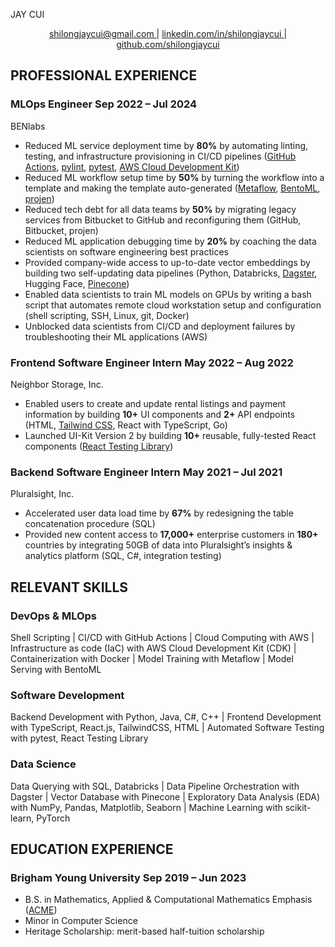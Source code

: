 <link rel="stylesheet" type="text/css" href="jay_cui_resume.css">

<span class="name">JAY CUI</span>

<p style="text-align: center;">
    <a href="mailto:shilongjaycui@gmail.com">
        shilongjaycui@gmail.com
    </a>
    |
    <a href="https://www.linkedin.com/in/shilongjaycui/">
        linkedin.com/in/shilongjaycui
    </a>
    |
    <a href="https://github.com/shilongjaycui">
        github.com/shilongjaycui
    </a>
</p>


## PROFESSIONAL EXPERIENCE

### MLOps Engineer <time> Sep 2022 – Jul 2024 </time>

<location> BENlabs </location>

- Reduced ML service deployment time by **80%** by automating linting, testing, and infrastructure provisioning in CI/CD pipelines ([GitHub Actions](https://docs.github.com/en/actions), [pylint](https://www.pylint.org/), [pytest](https://docs.pytest.org/en/8.2.x/), [AWS Cloud Development Kit](https://aws.amazon.com/cdk/))
- Reduced ML workflow setup time by **50%** by turning the workflow into a template and making the template auto-generated ([Metaflow](https://metaflow.org/), [BentoML](https://www.bentoml.com/), [projen](https://projen.io/))
- Reduced tech debt for all data teams by **50%** by migrating legacy services from Bitbucket to GitHub and reconfiguring them (GitHub, Bitbucket, projen)
- Reduced ML application debugging time by **20%** by coaching the data scientists on software engineering best practices
- Provided company-wide access to up-to-date vector embeddings by building two self-updating data pipelines (Python, Databricks, [Dagster](https://dagster.io/), Hugging Face, [Pinecone](https://www.pinecone.io/))
- Enabled data scientists to train ML models on GPUs by writing a bash script that automates remote cloud workstation setup and configuration (shell scripting, SSH, Linux, git, Docker)
- Unblocked data scientists from CI/CD and deployment failures by troubleshooting their ML applications (AWS)

### Frontend Software Engineer Intern <time> May 2022 – Aug 2022 </time>

<location> Neighbor Storage, Inc. </location>

- Enabled users to create and update rental listings and payment information by building **10+** UI components and **2+** API endpoints (HTML, [Tailwind CSS](https://tailwindcss.com/), React with TypeScript, Go)
- Launched UI-Kit Version 2 by building **10+** reusable, fully-tested React components ([React Testing Library](https://testing-library.com/docs/react-testing-library/intro/))

### Backend Software Engineer Intern <time> May 2021 – Jul 2021 </time>

<location> Pluralsight, Inc. </location>

- Accelerated user data load time by **67%** by redesigning the table concatenation procedure (SQL)
- Provided new content access to **17,000+** enterprise customers in **180+** countries by integrating 50GB of data into Pluralsight’s insights & analytics platform (SQL, C#, integration testing)

## RELEVANT SKILLS

### DevOps & MLOps
Shell Scripting | CI/CD with GitHub Actions | Cloud Computing with AWS | Infrastructure as code (IaC) with AWS Cloud Development Kit (CDK) | Containerization with Docker | Model Training with Metaflow | Model Serving with BentoML

### Software Development
Backend Development with Python, Java, C#, C++ | Frontend Development with TypeScript, React.js, TailwindCSS, HTML | Automated Software Testing with pytest, React Testing Library

### Data Science
Data Querying with SQL, Databricks | Data Pipeline Orchestration with Dagster | Vector Database with Pinecone | Exploratory Data Analysis (EDA) with NumPy, Pandas, Matplotlib, Seaborn | Machine Learning with scikit-learn, PyTorch

## EDUCATION EXPERIENCE

### Brigham Young University <time> Sep 2019 – Jun 2023 </time>

- B.S. in Mathematics, Applied & Computational Mathematics Emphasis ([ACME](https://acme.byu.edu/))
- Minor in Computer Science
- Heritage Scholarship: merit-based half-tuition scholarship